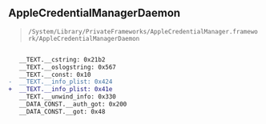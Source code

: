 ## AppleCredentialManagerDaemon

> `/System/Library/PrivateFrameworks/AppleCredentialManager.framework/AppleCredentialManagerDaemon`

```diff

   __TEXT.__cstring: 0x21b2
   __TEXT.__oslogstring: 0x567
   __TEXT.__const: 0x10
-  __TEXT.__info_plist: 0x424
+  __TEXT.__info_plist: 0x41e
   __TEXT.__unwind_info: 0x330
   __DATA_CONST.__auth_got: 0x200
   __DATA_CONST.__got: 0x48

```
